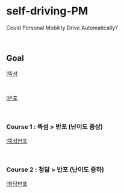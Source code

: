 # self-driving-PM
Could Personal Mobility Drive Automatically?

<br>

## Goal

[!뚝섬](뚝섬유원지.png)

<br>

[!반포](반포.jpg)

<br>

### Course 1 : 뚝섬 > 반포 (난이도 중상)

[!뚝섬반포](뚝섬반포.png)

<br>

### Course 2 : 청담 > 반포 (난이도 중하)

[!청담반포](청담반포.png)
